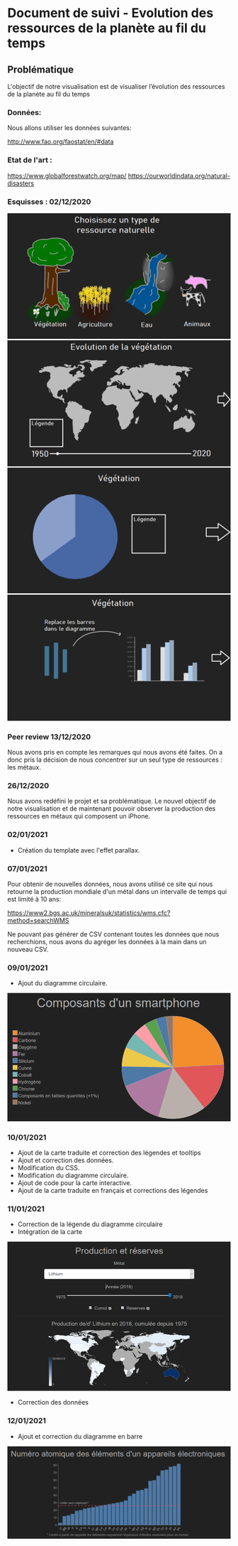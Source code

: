 # Document de suivi - Evolution des ressources de la planète au fil du temps

## Problématique
L'objectif de notre visualisation est de visualiser l’évolution des ressources de la planète au fil du temps

### Données:

Nous allons utiliser les données suivantes:

http://www.fao.org/faostat/en/#data

### Etat de l'art :

https://www.globalforestwatch.org/map/
https://ourworldindata.org/natural-disasters

### Esquisses : 02/12/2020

![Esquisse 1](esquisses/esquisse1.png)
![Esquisse 2](esquisses/esquisse2.png)
![Esquisse 3](esquisses/esquisse3.png)
![Esquisse 4](esquisses/esquisse4.png)

### Peer review 13/12/2020

Nous avons pris en compte les remarques qui nous avons été faites. On
a donc pris la décision de nous concentrer sur un seul type de ressources : les métaux.

### 26/12/2020

Nous avons redéfini le projet et sa problématique.
Le nouvel objectif de notre visualisation et de maintenant pouvoir observer la production des ressources en métaux qui composent un iPhone.

### 02/01/2021

- Création du template avec l'effet parallax.

### 07/01/2021

Pour obtenir de nouvelles données, nous avons utilisé ce site qui nous retourne la production mondiale d'un métal dans un intervalle de temps qui est limité à 10 ans:

https://www2.bgs.ac.uk/mineralsuk/statistics/wms.cfc?method=searchWMS

Ne pouvant pas générer de CSV contenant toutes les données que nous recherchions, nous avons du agréger les données à la main dans un nouveau CSV.

### 09/01/2021
- Ajout du diagramme circulaire.

![diagramme circulaire](images/diagramme_circulaire.PNG)

###  10/01/2021
- Ajout de la carte traduite et correction des légendes et tooltips
- Ajout et correction des données.
- Modification du CSS.
- Modification du diagramme circulaire.
- Ajout de code pour la carte interactive.
- Ajout de la carte traduite en français et corrections des légendes


###  11/01/2021
- Correction de la légende du diagramme circulaire
- Intégration de la carte

![carte](images/map.PNG)

- Correction des données

### 12/01/2021
- Ajout et correction du diagramme en barre

![diagramme en barre](images/diagramme_barres.PNG)

